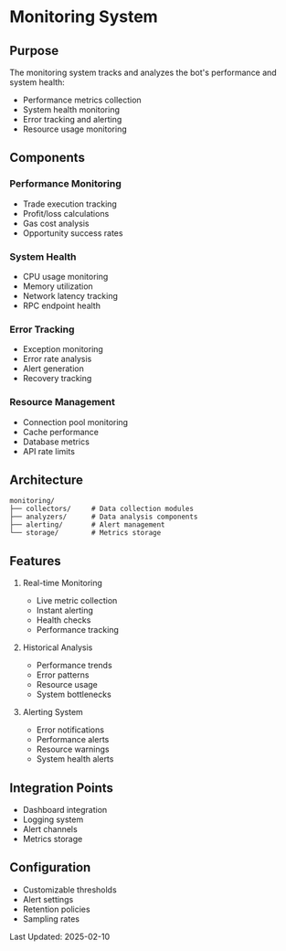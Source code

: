 # Monitoring System

## Purpose
The monitoring system tracks and analyzes the bot's performance and system health:
- Performance metrics collection
- System health monitoring
- Error tracking and alerting
- Resource usage monitoring

## Components

### Performance Monitoring
- Trade execution tracking
- Profit/loss calculations
- Gas cost analysis
- Opportunity success rates

### System Health
- CPU usage monitoring
- Memory utilization
- Network latency tracking
- RPC endpoint health

### Error Tracking
- Exception monitoring
- Error rate analysis
- Alert generation
- Recovery tracking

### Resource Management
- Connection pool monitoring
- Cache performance
- Database metrics
- API rate limits

## Architecture
```
monitoring/
├── collectors/     # Data collection modules
├── analyzers/      # Data analysis components
├── alerting/       # Alert management
└── storage/        # Metrics storage
```

## Features
1. Real-time Monitoring
   - Live metric collection
   - Instant alerting
   - Health checks
   - Performance tracking

2. Historical Analysis
   - Performance trends
   - Error patterns
   - Resource usage
   - System bottlenecks

3. Alerting System
   - Error notifications
   - Performance alerts
   - Resource warnings
   - System health alerts

## Integration Points
- Dashboard integration
- Logging system
- Alert channels
- Metrics storage

## Configuration
- Customizable thresholds
- Alert settings
- Retention policies
- Sampling rates

Last Updated: 2025-02-10